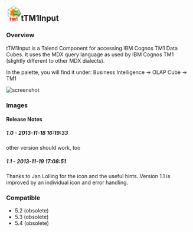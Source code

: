 ## <img src='./logo.jpg' width='40' height='40'>tTM1Input

### Overview
tTM1Input is a Talend Component for accessing IBM Cognos TM1 Data Cubes. It uses the MDX query language as used by IBM Cognos TM1 (slightly different to other MDX dialects).

In the palette, you will find it under:
Business Intelligence -> OLAP Cube -> TM1


![screenshot](https://talendforge.org/exchange/tos/upload_tos/extension-1046/screenshot.jpg)
### Images




#### Release Notes

##### 1.0 - 2013-11-18 16:19:33
other version should work, too
##### 1.1 - 2013-11-19 17:08:51
Thanks to Jan Lolling for the icon and the useful hints.
Version 1.1 is improved by an individual icon and error handling.
### Compatible
 -  5.2 (obsolete)
 -   5.3 (obsolete)
 -   5.4 (obsolete)